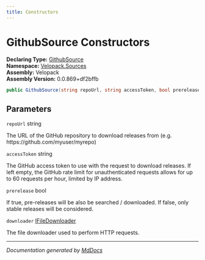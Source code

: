 ```yaml
---
title: Constructors
---
```

<!--  
  <auto-generated>   
    The contents of this file were generated by a tool.  
    Changes to this file may be list if the file is regenerated  
  </auto-generated>   
-->

# GithubSource Constructors

**Declaring Type:** [GithubSource](../index.md)  
**Namespace:** [Velopack.Sources](../../index.md)  
**Assembly:** Velopack  
**Assembly Version:** 0.0.869+df2bffb

```csharp
public GithubSource(string repoUrl, string accessToken, bool prerelease, IFileDownloader downloader = null);
```

## Parameters

`repoUrl`  string

The URL of the GitHub repository to download releases from  (e.g. https:\/\/github.com\/myuser\/myrepo)

`accessToken`  string

The GitHub access token to use with the request to download releases.  If left empty, the GitHub rate limit for unauthenticated requests allows  for up to 60 requests per hour, limited by IP address.

`prerelease`  bool

If true, pre\-releases will be also be searched \/ downloaded. If false, only stable releases will be considered.

`downloader`  [IFileDownloader](../../IFileDownloader/index.md)

The file downloader used to perform HTTP requests. 

___

*Documentation generated by [MdDocs](https://github.com/ap0llo/mddocs)*

